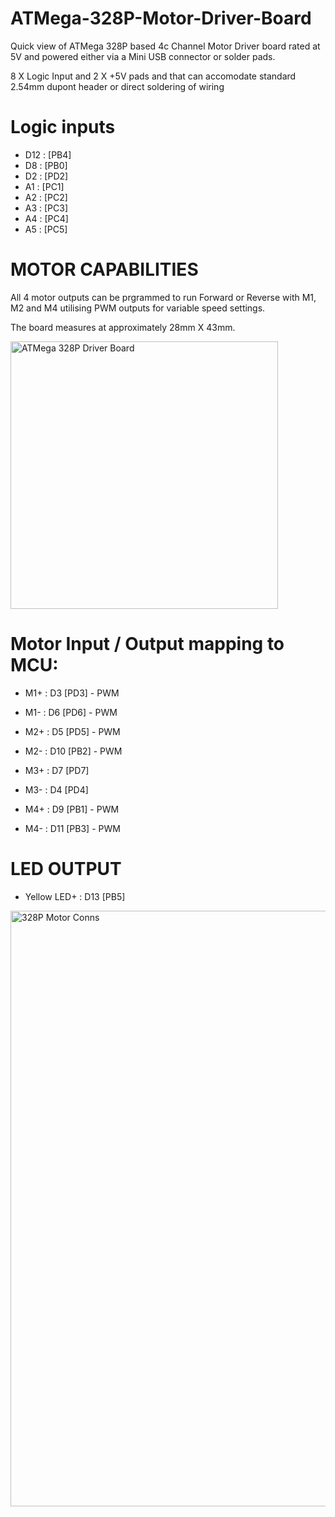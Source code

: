 # ATMega-328P-Motor-Driver-Board

Quick view of ATMega 328P based 4c Channel Motor Driver board rated at 5V and powered either via a Mini USB connector or solder pads.

8 X Logic Input and 2 X +5V pads and that can accomodate standard 2.54mm dupont header or direct soldering of wiring

# Logic inputs

* D12 : [PB4]
* D8  : [PB0]
* D2  : [PD2]
* A1  : [PC1]
* A2  : [PC2]
* A3  : [PC3]
* A4  : [PC4]
* A5  : [PC5]

# MOTOR CAPABILITIES

All 4 motor outputs can be prgrammed to run Forward or Reverse with M1, M2 and M4 utilising PWM outputs for variable speed settings.

The board measures at approximately 28mm X 43mm.

<img width="428" alt="ATMega 328P Driver Board" src="https://github.com/gxdeange/ATMega-328P-Motor-Driver-Board/assets/57690555/136c3b7f-b33e-4f8e-b9b2-1231b9f0e458">

# Motor Input / Output mapping to MCU:

* M1+ : D3 [PD3] - PWM
* M1- : D6 [PD6] - PWM
  
* M2+ : D5 [PD5] - PWM
* M2- : D10 [PB2] - PWM
  
* M3+ : D7 [PD7]
* M3- : D4 [PD4]
  
* M4+ : D9 [PB1] - PWM
* M4- : D11 [PB3] - PWM

# LED OUTPUT

* Yellow LED+ : D13 [PB5]

<img width="953" alt="328P Motor Conns" src="https://github.com/gxdeange/ATMega-328P-Motor-Driver-Board/assets/57690555/9786955a-5d9a-4359-9931-f27c76479d78">
